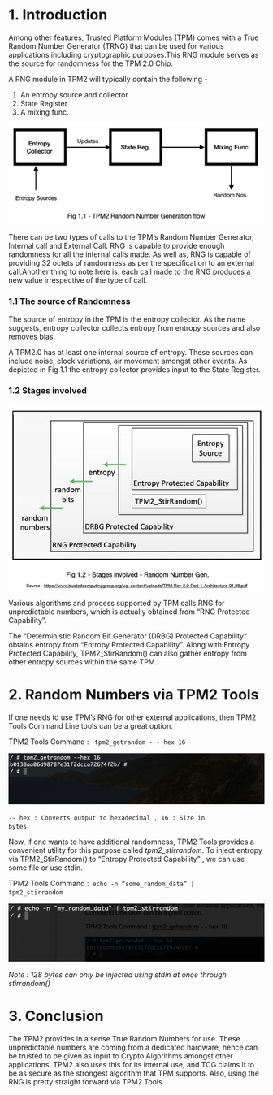  <h1>1. Introduction</h1> <p>
Among other features, Trusted Platform Modules (TPM) comes with a True Random Number Generator (TRNG) that can be used for various applications including cryptographic purposes.This RNG module serves as the source for randomness for the TPM 2.0 Chip. 
<p>
A RNG module in TPM2 will typically contain the following - 
<ol>
<li>An entropy source and collector</li>
<li>State Register</li>
<li>A mixing func.
</ol>


![TPM2RNG](PNG/s1.PNG)

<p>
There can be two types of calls to the TPM’s Random Number Generator, Internal call and External Call. RNG is capable to provide enough randomness for all the internal calls made. As well as, RNG is capable of providing 32 octets of randomness as per the specification to an external call.Another thing to note here is, each call made to the RNG produces a new value irrespective of the type of call. 

 
<h3>1.1 The source of Randomness </h3>
<p> The source of entropy in the TPM is the entropy collector. As the name suggests, entropy collector collects entropy from entropy sources and also removes bias. 
<p>
A TPM2.0 has at least one internal source of entropy. These sources can include noise, clock variations, air movement amongst other events. As depicted in Fig 1.1 the entropy collector provides input to the State Register.

<h3>1.2 Stages involved</h3>

![TPM2RNG](PNG/s2.PNG)

<p>
Various algorithms and process supported by TPM calls RNG for unpredictable numbers, which is actually obtained from “RNG Protected Capability”. 

The “Deterministic Random Bit Generator (DRBG) Protected Capability“ obtains entropy from “Entropy Protected Capability”. Along with Entropy Protected Capability, TPM2_StirRandom() can also gather entropy from other entropy sources within the same TPM.

<h1>2. Random Numbers via TPM2 Tools</h1>
<p>If one needs to use TPM’s RNG for other external applications, then TPM2 Tools Command Line tools can be a great option. 

TPM2 Tools Command : <code> tpm2_getrandom - - hex 16 </code>

![TPM2RNG](PNG/s3.PNG)

<code>-- hex  : Converts output to hexadecimal ,
 16    :  Size in bytes</code>

Now, if one wants to have additional randomness, TPM2 Tools provides a convenient utility for this purpose called *tpm2_stirrandom*. To inject entropy via TPM2_StirRandom() to “Entropy Protected Capability” , we can use some file or use stdin.

TPM2 Tools Command :<code> echo -n “some_random_data” | tpm2_stirrandom</code>

![TPM2RNG](PNG/s4.PNG)


*Note : 128 bytes can only be injected using stdin at once through stirrandom()*

# 3. Conclusion
<p>The TPM2 provides in a sense True Random Numbers for use. These unpredictable numbers are coming from a dedicated hardware, hence can be trusted to be given as input to Crypto Algorithms amongst other applications. TPM2 also uses this for its internal use, and TCG claims it to be as secure as the strongest algorithm that TPM supports. Also, using the RNG is pretty straight forward via TPM2 Tools.
